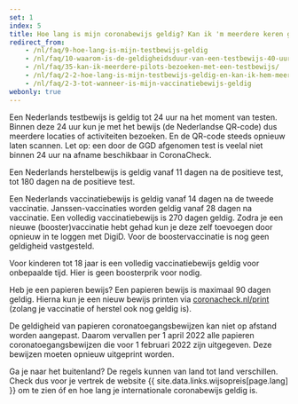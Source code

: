 ```yaml
---
set: 1
index: 5
title: Hoe lang is mijn coronabewijs geldig? Kan ik 'm meerdere keren gebruiken?
redirect_from: 
    - /nl/faq/9-hoe-lang-is-mijn-testbewijs-geldig
    - /nl/faq/10-waarom-is-de-geldigheidsduur-van-een-testbewijs-40-uur
    - /nl/faq/35-kan-ik-meerdere-pilots-bezoeken-met-een-testbewijs/
    - /nl/faq/2-2-hoe-lang-is-mijn-testbewijs-geldig-en-kan-ik-hem-meerdere-keren-gebruiken
    - /nl/faq/2-3-tot-wanneer-is-mijn-vaccinatiebewijs-geldig
webonly: true
---
```

Een Nederlands testbewijs is geldig tot 24 uur na het moment van testen. Binnen deze 24 uur kun je met het bewijs (de Nederlandse QR-code) dus meerdere locaties of activiteiten bezoeken. En de QR-code steeds opnieuw laten scannen. Let op: een door de GGD afgenomen test is veelal niet binnen 24 uur na afname beschikbaar in CoronaCheck.

Een Nederlands herstelbewijs is geldig vanaf 11 dagen na de positieve test, tot 180 dagen na de positieve test.

Een Nederlands vaccinatiebewijs is geldig vanaf 14 dagen na de tweede vaccinatie. Janssen-vaccinaties worden geldig vanaf 28 dagen na vaccinatie. Een volledig vaccinatiebewijs is 270 dagen geldig. Zodra je een nieuwe (booster)vaccinatie hebt gehad kun je deze zelf toevoegen door opnieuw in te loggen met DigiD. Voor de boostervaccinatie is nog geen geldigheid vastgesteld.

Voor kinderen tot 18 jaar is een volledig vaccinatiebewijs geldig voor onbepaalde tijd. Hier is geen boosterprik voor nodig.

Heb je een papieren bewijs?  Een papieren bewijs is maximaal 90 dagen geldig. Hierna kun je een nieuw bewijs printen via [coronacheck.nl/print](/print) (zolang je vaccinatie of herstel ook nog geldig is).

De geldigheid van papieren coronatoegangsbewijzen kan niet op afstand worden aangepast.  Daarom vervallen per 1 april 2022 alle papieren coronatoegangsbewijzen die voor 1 februari 2022 zijn uitgegeven. Deze bewijzen moeten opnieuw uitgeprint worden.

Ga je naar het buitenland? De regels kunnen van land tot land verschillen. Check dus voor je vertrek de website {{ site.data.links.wijsopreis[page.lang] }} om te zien óf en hoe lang je internationale coronabewijs geldig is.
 
